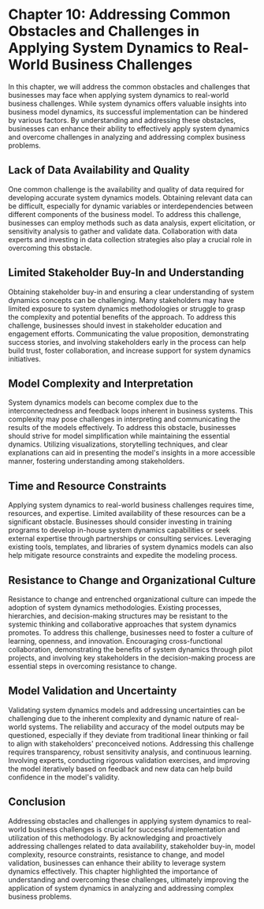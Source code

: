 Chapter 10: Addressing Common Obstacles and Challenges in Applying System Dynamics to Real-World Business Challenges
====================================================================================================================

In this chapter, we will address the common obstacles and challenges that businesses may face when applying system dynamics to real-world business challenges. While system dynamics offers valuable insights into business model dynamics, its successful implementation can be hindered by various factors. By understanding and addressing these obstacles, businesses can enhance their ability to effectively apply system dynamics and overcome challenges in analyzing and addressing complex business problems.

Lack of Data Availability and Quality
-------------------------------------

One common challenge is the availability and quality of data required for developing accurate system dynamics models. Obtaining relevant data can be difficult, especially for dynamic variables or interdependencies between different components of the business model. To address this challenge, businesses can employ methods such as data analysis, expert elicitation, or sensitivity analysis to gather and validate data. Collaboration with data experts and investing in data collection strategies also play a crucial role in overcoming this obstacle.

Limited Stakeholder Buy-In and Understanding
--------------------------------------------

Obtaining stakeholder buy-in and ensuring a clear understanding of system dynamics concepts can be challenging. Many stakeholders may have limited exposure to system dynamics methodologies or struggle to grasp the complexity and potential benefits of the approach. To address this challenge, businesses should invest in stakeholder education and engagement efforts. Communicating the value proposition, demonstrating success stories, and involving stakeholders early in the process can help build trust, foster collaboration, and increase support for system dynamics initiatives.

Model Complexity and Interpretation
-----------------------------------

System dynamics models can become complex due to the interconnectedness and feedback loops inherent in business systems. This complexity may pose challenges in interpreting and communicating the results of the models effectively. To address this obstacle, businesses should strive for model simplification while maintaining the essential dynamics. Utilizing visualizations, storytelling techniques, and clear explanations can aid in presenting the model's insights in a more accessible manner, fostering understanding among stakeholders.

Time and Resource Constraints
-----------------------------

Applying system dynamics to real-world business challenges requires time, resources, and expertise. Limited availability of these resources can be a significant obstacle. Businesses should consider investing in training programs to develop in-house system dynamics capabilities or seek external expertise through partnerships or consulting services. Leveraging existing tools, templates, and libraries of system dynamics models can also help mitigate resource constraints and expedite the modeling process.

Resistance to Change and Organizational Culture
-----------------------------------------------

Resistance to change and entrenched organizational culture can impede the adoption of system dynamics methodologies. Existing processes, hierarchies, and decision-making structures may be resistant to the systemic thinking and collaborative approaches that system dynamics promotes. To address this challenge, businesses need to foster a culture of learning, openness, and innovation. Encouraging cross-functional collaboration, demonstrating the benefits of system dynamics through pilot projects, and involving key stakeholders in the decision-making process are essential steps in overcoming resistance to change.

Model Validation and Uncertainty
--------------------------------

Validating system dynamics models and addressing uncertainties can be challenging due to the inherent complexity and dynamic nature of real-world systems. The reliability and accuracy of the model outputs may be questioned, especially if they deviate from traditional linear thinking or fail to align with stakeholders' preconceived notions. Addressing this challenge requires transparency, robust sensitivity analysis, and continuous learning. Involving experts, conducting rigorous validation exercises, and improving the model iteratively based on feedback and new data can help build confidence in the model's validity.

Conclusion
----------

Addressing obstacles and challenges in applying system dynamics to real-world business challenges is crucial for successful implementation and utilization of this methodology. By acknowledging and proactively addressing challenges related to data availability, stakeholder buy-in, model complexity, resource constraints, resistance to change, and model validation, businesses can enhance their ability to leverage system dynamics effectively. This chapter highlighted the importance of understanding and overcoming these challenges, ultimately improving the application of system dynamics in analyzing and addressing complex business problems.

